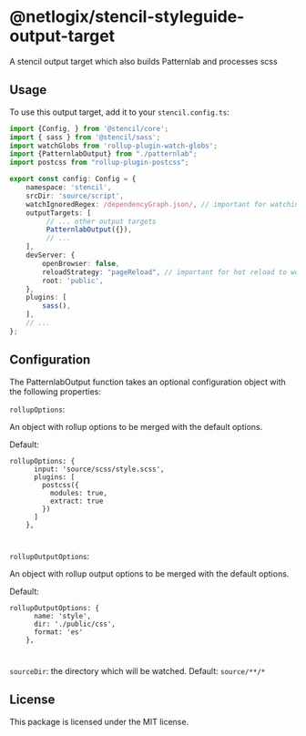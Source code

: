 # @netlogix/stencil-styleguide-output-target

A stencil output target which also builds Patternlab and processes scss

## Usage

To use this output target, add it to your `stencil.config.ts`:

```typescript  
import {Config, } from '@stencil/core';
import { sass } from '@stencil/sass';
import watchGlobs from 'rollup-plugin-watch-globs';
import {PatternlabOutput} from "./patternlab";
import postcss from "rollup-plugin-postcss";

export const config: Config = {
    namespace: 'stencil',
    srcDir: 'source/script',
    watchIgnoredRegex: /dependencyGraph.json/, // important for watching for changes in patternlab
    outputTargets: [
         // ... other output targets
         PatternlabOutput({}),
         // ...
    ],
    devServer: {
        openBrowser: false,
        reloadStrategy: "pageReload", // important for hot reload to work with patternlab
        root: 'public',
    },
    plugins: [
        sass(),
    ],
    // ...
};
```
## Configuration
The PatternlabOutput function takes an optional configuration object with the following properties:

`rollupOptions`:

An object with rollup options to be merged with the default options.

Default:
```
rollupOptions: {
      input: 'source/scss/style.scss',
      plugins: [
        postcss({
          modules: true,
          extract: true
        })
      ]
    },
```
#
`rollupOutputOptions`:

An object with rollup output options to be merged with the default options.

Default:
```
rollupOutputOptions: {
      name: 'style',
      dir: './public/css',
      format: 'es'
    },
```
#
`sourceDir`: the directory which will be watched. Default: `source/**/*`


## License
This package is licensed under the MIT license.